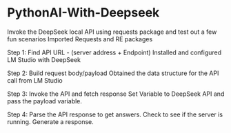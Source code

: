 # PythonAI-With-Deepseek

Invoke the DeepSeek local API using requests package and test out a few fun scenarios
Imported Requests and RE packages

Step 1: Find API URL - (server address + Endpoint)
Installed and configured LM Studio with DeepSeek

Step 2: Build request body/payload
Obtained the data structure for the API call from LM Studio

Step 3: Invoke the API and fetch response
Set Variable to DeepSeek API and pass the payload variable.

Step 4: Parse the API response to get answers.
Check to see if the server is running.
Generate a response.
